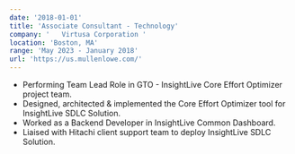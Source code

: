 ```yaml
---
date: '2018-01-01'
title: 'Associate Consultant - Technology'
company: '   Virtusa Corporation '
location: 'Boston, MA'
range: 'May 2023 - January 2018'
url: 'https://us.mullenlowe.com/'
---
```


- Performing Team Lead Role in GTO - InsightLive Core Effort Optimizer project team.
- Designed, architected & implemented the Core Effort Optimizer tool for InsightLive SDLC Solution.
- Worked as a Backend Developer in InsightLive Common Dashboard.
- Liaised with Hitachi client support team to deploy InsightLive SDLC Solution.
